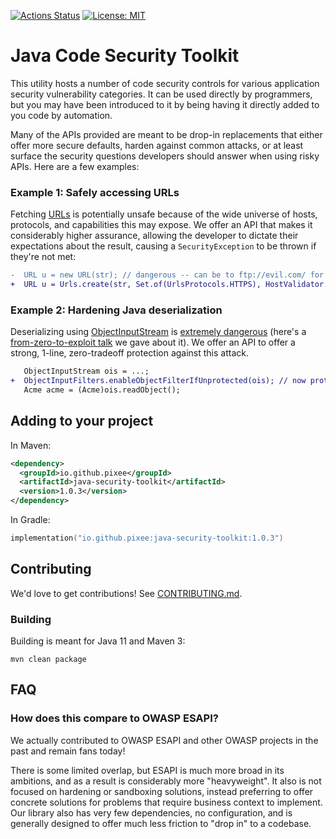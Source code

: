 [![Actions Status](https://github.com/pixeeworks/java-security-toolkit/workflows/Java%20CI/badge.svg)](https://github.com/pixeeworks/java-security-toolkit/actions)
[![License: MIT](https://img.shields.io/badge/License-MIT-yellow.svg)](https://opensource.org/licenses/MIT)

# Java Code Security Toolkit

This utility hosts a number of code security controls for various application security vulnerability categories. It can 
be used directly by programmers, but you may have been introduced to it by being having it directly added to you code by 
automation.

Many of the APIs provided are meant to be drop-in replacements that either offer more secure defaults, harden against common attacks, or at least surface the security questions developers should answer when using risky APIs. Here are a few examples:

### Example 1: Safely accessing URLs

Fetching [URLs](https://docs.oracle.com/en/java/javase/17/docs/api/java.base/java/net/URL.html) is potentially unsafe because of the wide universe of hosts, protocols, and capabilities this may expose. We offer an API that makes it considerably higher assurance, allowing the developer to dictate their expectations about the result, causing a `SecurityException` to be thrown if they're not met:

```diff
-  URL u = new URL(str); // dangerous -- can be to ftp://evil.com/ for all we know
+  URL u = Urls.create(str, Set.of(UrlsProtocols.HTTPS), HostValidator.fromAllowedHostPattern(Pattern.compile("good\\.com"));
```

### Example 2: Hardening Java deserialization

Deserializing using [ObjectInputStream](https://docs.oracle.com/en/java/javase/17/docs/api/java.base/java/io/ObjectInputStream.html) is [extremely dangerous](https://cheatsheetseries.owasp.org/cheatsheets/Deserialization_Cheat_Sheet.html#java) (here's a [from-zero-to-exploit talk](https://www.youtube.com/watch?v=kpuEtsGXKR8) we gave about it).  We offer an API to offer a strong, 1-line, zero-tradeoff protection against this attack.

```diff
   ObjectInputStream ois = ...;
+  ObjectInputFilters.enableObjectFilterIfUnprotected(ois); // now protected against all publicly known gadgets
   Acme acme = (Acme)ois.readObject();
```

## Adding to your project 

In Maven:
```xml
<dependency>
  <groupId>io.github.pixee</groupId>
  <artifactId>java-security-toolkit</artifactId>
  <version>1.0.3</version>
</dependency>
```
In Gradle:
```kotlin
implementation("io.github.pixee:java-security-toolkit:1.0.3")
```

## Contributing
We'd love to get contributions! See [CONTRIBUTING.md](CONTRIBUTING.md).

### Building
Building is meant for Java 11 and Maven 3:

```
mvn clean package
```

## FAQ

### How does this compare to OWASP ESAPI?

We actually contributed to OWASP ESAPI and other OWASP projects in the past and remain fans today! 

There is some limited overlap, but ESAPI is much more broad in its ambitions, and as a result is considerably more "heavyweight". It also is not focused on hardening or sandboxing solutions, instead preferring to offer concrete solutions for problems that require business context to implement. Our library also has very few dependencies, no configuration, and is generally designed to offer much less friction to "drop in" to a codebase.
